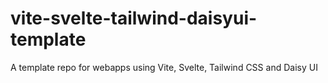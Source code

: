 # vite-svelte-tailwind-daisyui-template
A template repo for webapps using Vite, Svelte, Tailwind CSS and Daisy UI
